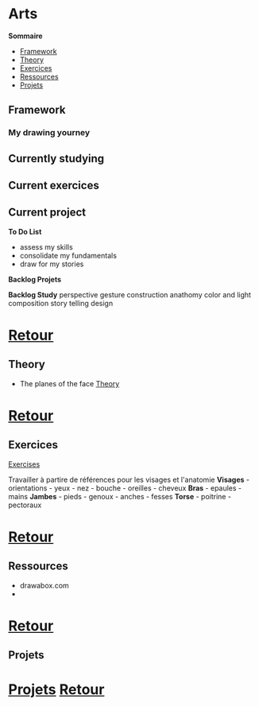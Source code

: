 # Arts

**Sommaire** 
 * [Framework](##Framework)
 * [Theory](##Theory)
 * [Exercices](##Exercices)
 * [Ressources](##Ressources)
 * [Projets](##Projets)

## Framework
### My drawing yourney

**Currently studying**
 - 

**Current exercices**
 - 

**Current project**
 - 

**To Do List**
 - assess my skills
 - consolidate my fundamentals
 - draw for my stories
  
**Backlog Projets**

**Backlog Study**
perspective 
gesture
construction 
anathomy
color and light
composition
story telling
design

[Retour](#Arts)
================================

## Theory
- The planes of the face
[Theory](./theory/theory.md)


[Retour](#Arts)
================================

## Exercices

[Exercises](./exercises/exercises.md)
	
Travailler à partire de références pour les visages et l'anatomie
	**Visages**
		- orientations
		- yeux
		- nez
		- bouche
		- oreilles
		- cheveux
	**Bras**
		- epaules
		- mains
	**Jambes**
		- pieds
		- genoux
		- anches
		- fesses
	**Torse**
		- poitrine
		- pectoraux
	

[Retour](#Arts)
================================

## Ressources
 - drawabox.com
 - 

[Retour](#Arts)
================================

## Projets

[Projets](../../projets/Projets.md#Art)
[Retour](#Arts)
================================
